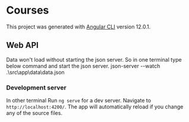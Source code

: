 # Courses

This project was generated with [Angular CLI](https://github.com/angular/angular-cli) version 12.0.1.

## Web API
Data won't load without starting the json server.
So in one terminal type below command and start the json server.
json-server --watch .\src\app\data\data.json

### Development server

In other terminal Run `ng serve` for a dev server. Navigate to `http://localhost:4200/`. The app will automatically reload if you change any of the source files.
